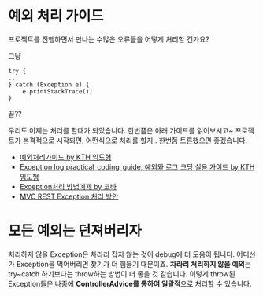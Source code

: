 # 예외 처리 가이드

프로젝트를 진행하면서 만나는 수많은 오류들을 어떻게 처리할 건가요?

그냥 

```
try {
...
} catch (Exception e) {
    e.printStackTrace();
}
```

끝??

우리도 이제는 처리를 할때가 되었습니다.
한번쯤은 아래 가이드를 읽어보시고~
프로젝트가 본격적으로 시작되면, 어떤식으로 처리를 할지.. 
한번쯤 토론했으면 좋겠습니다.

* [예외처리가이드 by KTH 임도형](http://www.slideshare.net/dhrim/ss-2804901)
* [Exception log practical_coding_guide, 예외와 로그 코딩 실용 가이드  by KTH 임도형](http://www.slideshare.net/dhrim/exception-log-practicalcodingguide)
* [Exception처리 방법예제 by 코바](https://github.com/sbcoba/spring-mvc-custom-exception)
* [MVC REST Exception 처리 방안](https://stormpath.com/blog/spring-mvc-rest-exception-handling-best-practices-part-1/)

# 모든 예외는 던져버리자
처리하지 않을 Exception은 차라리 잡지 않는 것이 debug에 더 도움이 됩니다.
어디선가 Exception을 먹어버리면 찾기가 더 힘들기 때문이죠.
**차라리 처리하지 않을 예외**는 try~catch 하기보다는 throw하는 방법이 더 좋을 것 같습니다.
이렇게 throw된 Exception들은 나중에 **ControllerAdvice를 통하여 일괄적**으로 처리할 수 있습니다.
